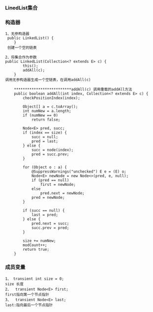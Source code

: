 ### LinedList集合

###  构造器
    1、无参构造器
     public LinkedList() {
        }
     创建一个空的链表
    
    2、将集合作为参数
    public LinkedList(Collection<? extends E> c) {
            this();
            addAll(c);
        }
    调用无参构造器生成一个空链表，在调用addAll(c) 
    
        **************************addAll(c) 调用重载的addAll方法
        public boolean addAll(int index, Collection<? extends E> c) {
            checkPositionIndex(index);
    
            Object[] a = c.toArray();
            int numNew = a.length;
            if (numNew == 0)
                return false;
    
            Node<E> pred, succ;
            if (index == size) {
                succ = null;
                pred = last;
            } else {
                succ = node(index);
                pred = succ.prev;
            }
    
            for (Object o : a) {
                @SuppressWarnings("unchecked") E e = (E) o;
                Node<E> newNode = new Node<>(pred, e, null);
                if (pred == null)
                    first = newNode;
                else
                    pred.next = newNode;
                pred = newNode;
            }
    
            if (succ == null) {
                last = pred;
            } else {
                pred.next = succ;
                succ.prev = pred;
            }
    
            size += numNew;
            modCount++;
            return true;
        }
 
 
 
 
 
 
 
### 成员变量
    1、 transient int size = 0;
    size 长度
    2、  transient Node<E> first;
    first指向第一个节点指针
    3、  transient Node<E> last;
    last:指向最后一个节点指针




